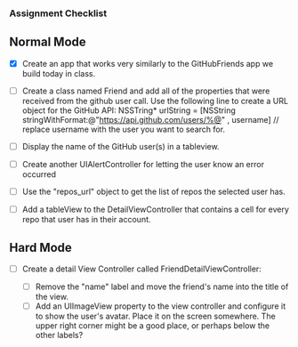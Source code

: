 ### Assignment Checklist


## Normal Mode
* [x] Create an app that works very similarly to the GitHubFriends app we build today in class.
* [ ] Create a class named Friend and add all of the properties that were received from the github user call. Use the following line to create a URL object for the GitHub API: NSSTring* urlString = [NSString stringWithFormat:@"https://api.github.com/users/%@" , username] // replace username with the user you want to search for.
* [ ] Display the name of the GitHub user(s) in a tableview.
* [ ] Create another UIAlertController for letting the user know an error occurred
* [ ] Use the "repos_url" object to get the list of repos the selected user has.
* [ ] Add a tableView to the DetailViewController that contains a cell for every repo that user has in their account.


## Hard Mode
* [ ] Create a detail View Controller called FriendDetailViewController:

	* [ ] Remove the "name" label and move the friend's name into the title of the view.
	* [ ] Add an UIImageView property to the view controller and configure it to show the user's avatar. Place it on the screen somewhere. The upper right corner might be a good place, or perhaps below the other labels?

